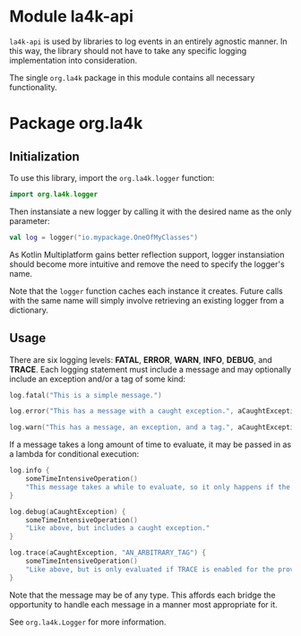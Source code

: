 <!--
    Copyright 2021 William Swartzendruber

    Licensed under the Apache License, Version 2.0 (the "License"); you may not use this file
    except in compliance with the License. You may obtain a copy of the License at

        http://www.apache.org/licenses/LICENSE-2.0

    Unless required by applicable law or agreed to in writing, software distributed under the
    License is distributed on an "AS IS" BASIS, WITHOUT WARRANTIES OR CONDITIONS OF ANY KIND,
    either express or implied. See the License for the specific language governing permissions
    and limitations under the License.

    SPDX-License-Identifier: Apache-2.0
-->

# Module la4k-api

`la4k-api` is used by libraries to log events in an entirely agnostic manner. In this way, the
library should not have to take any specific logging implementation into consideration.

The single `org.la4k` package in this module contains all necessary functionality.

# Package org.la4k

## Initialization

To use this library, import the `org.la4k.logger` function:

```kotlin
import org.la4k.logger
```

Then instansiate a new logger by calling it with the desired name as the only parameter:

```kotlin
val log = logger("io.mypackage.OneOfMyClasses")
```

As Kotlin Multiplatform gains better reflection support, logger instansiation should become more
intuitive and remove the need to specify the logger's name.

Note that the `logger` function caches each instance it creates. Future calls with the same name
will simply involve retrieving an existing logger from a dictionary.

## Usage

There are six logging levels: **FATAL**, **ERROR**, **WARN**, **INFO**, **DEBUG**, and
**TRACE**. Each logging statement must include a message and may optionally include an exception
and/or a tag of some kind:

```kotlin
log.fatal("This is a simple message.")
```

```kotlin
log.error("This has a message with a caught exception.", aCaughtException)
```

```kotlin
log.warn("This has a message, an exception, and a tag.", aCaughtException, "AN_ARBITRARY_TAG")
```

If a message takes a long amount of time to evaluate, it may be passed in as a lambda for
conditional execution:

```kotlin
log.info {
    someTimeIntensiveOperation()
    "This message takes a while to evaluate, so it only happens if the INFO level is enabled."
}
```

```kotlin
log.debug(aCaughtException) {
    someTimeIntensiveOperation()
    "Like above, but includes a caught exception."
}
```

```kotlin
log.trace(aCaughtException, "AN_ARBITRARY_TAG") {
    someTimeIntensiveOperation()
    "Like above, but is only evaluated if TRACE is enabled for the provided tag."
}
```

Note that the message may be of any type. This affords each bridge the opportunity to handle
each message in a manner most appropriate for it.

See `org.la4k.Logger` for more information.
